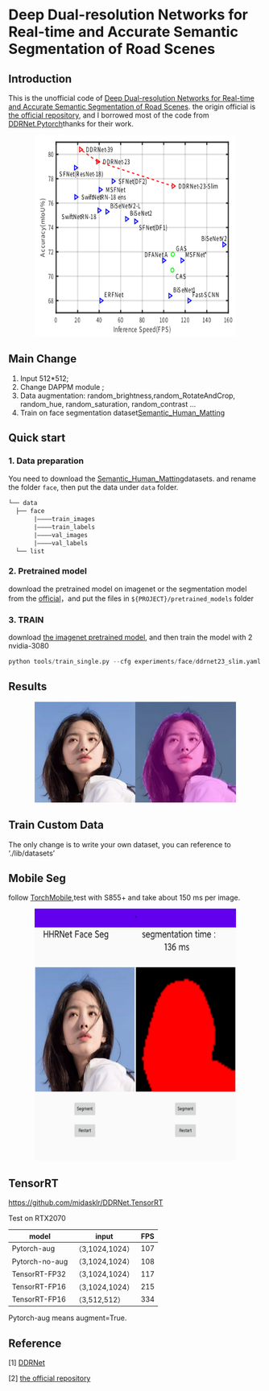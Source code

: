 # Deep Dual-resolution Networks for Real-time and Accurate Semantic Segmentation of Road Scenes

## Introduction
This is the unofficial code of [Deep Dual-resolution Networks for Real-time and Accurate Semantic Segmentation of Road Scenes](https://arxiv.org/pdf/2101.06085.pdf). the origin official is [the official repository](https://github.com/ydhongHIT/DDRNet), and I borrowed most of the code from [DDRNet.Pytorch](https://github.com/chenjun2hao/DDRNet.pytorch)thanks for their work.

<figure>
  <text-align: center;>
  <center>
  <img src="./images/ddrnet.png" alt="hrnet" title="" width="400" height="400" />
  </center>
</figcaption>
</figure>

## Main Change 

1. Input 512*512;
2. Change DAPPM module ;
3. Data augmentation: random_brightness,random_RotateAndCrop, random_hue, random_saturation, random_contrast ...
4. Train on face segmentation dataset[Semantic_Human_Matting](https://github.com/aisegmentcn/matting_human_datasets)

## Quick start

### 1. Data preparation

You need to download the [Semantic_Human_Matting](https://github.com/aisegmentcn/matting_human_datasets)datasets. and rename the folder `face`, then put the data under `data` folder. 
```
└── data
  ├── face
       |————train_images
       |————train_labels
       |————val_images
       |————val_labels
  └── list
```

### 2. Pretrained model

download the pretrained model on imagenet or the segmentation model from the [official](https://github.com/ydhongHIT/DDRNet)，and put the files in `${PROJECT}/pretrained_models` folder


### 3. TRAIN

download [the imagenet pretrained model](https://github.com/ydhongHIT/DDRNet), and then train the model with 2 nvidia-3080

```python
python tools/train_single.py --cfg experiments/face/ddrnet23_slim.yaml
```

## Results

<figure>
  <text-align: center;>
  <center>
  <img src="./images/a242.jpg" alt="hrnet" title="" width="400" height="200" />
  </center>
</figcaption>
</figure>

## Train Custom Data

The only change is to write your own dataset, you can reference to ‘./lib/datasets’

## Mobile Seg

follow [TorchMobile](https://pytorch.org/mobile/home/),test with S855+ and take about 150 ms per image.

<figure>
  <text-align: center;>
  <center>
  <img src="./images/mobile.jpg" alt="hrnet" title="" width="400" height="500" />
  </center>
</figcaption>
</figure>

## TensorRT 

https://github.com/midasklr/DDRNet.TensorRT

Test on RTX2070

| model          | input           | FPS  |
| -------------- | --------------- | ---- |
| Pytorch-aug    | （3,1024,1024） | 107  |
| Pytorch-no-aug | （3,1024,1024） | 108  |
| TensorRT-FP32  | （3,1024,1024） | 117  |
| TensorRT-FP16  | （3,1024,1024） | 215  |
| TensorRT-FP16  | （3,512,512）   | 334  |

Pytorch-aug means augment=True.

## Reference

[1] [DDRNet](https://github.com/chenjun2hao/DDRNet.pytorch) 

[2] [the official repository](https://github.com/ydhongHIT/DDRNet)

